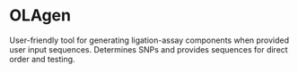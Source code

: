 # OLAgen
User-friendly tool for generating ligation-assay components when provided user input sequences. Determines SNPs and provides sequences for direct order and testing.
